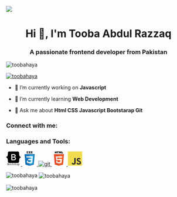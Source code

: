 <img src="https://www.shutterstock.com/image-vector/programmer-girl-working-on-laptop-600w-1917888794.jpg" width="50%" class="center" >
<h1 align="center">Hi 👋, I'm Tooba Abdul Razzaq</h1>
<h3 align="center">A passionate frontend developer from Pakistan</h3>

<p align="left"> <img src="https://komarev.com/ghpvc/?username=toobahaya&label=Profile%20views&color=0e75b6&style=flat" alt="toobahaya" /> </p>

<p align="left"> <a href="https://github.com/ryo-ma/github-profile-trophy"><img src="https://github-profile-trophy.vercel.app/?username=toobahaya" alt="toobahaya" /></a> </p>

- 🔭 I’m currently working on **Javascript**

- 🌱 I’m currently learning **Web Development**

- 💬 Ask me about **Html CSS Javascript Bootstarap Git**

<h3 align="left">Connect with me:</h3>
<p align="left">
</p>

<h3 align="left">Languages and Tools:</h3>
<p align="left"> <a href="https://getbootstrap.com" target="_blank" rel="noreferrer"> <img src="https://raw.githubusercontent.com/devicons/devicon/master/icons/bootstrap/bootstrap-plain-wordmark.svg" alt="bootstrap" width="40" height="40"/> </a> <a href="https://www.w3schools.com/css/" target="_blank" rel="noreferrer"> <img src="https://raw.githubusercontent.com/devicons/devicon/master/icons/css3/css3-original-wordmark.svg" alt="css3" width="40" height="40"/> </a> <a href="https://git-scm.com/" target="_blank" rel="noreferrer"> <img src="https://www.vectorlogo.zone/logos/git-scm/git-scm-icon.svg" alt="git" width="40" height="40"/> </a> <a href="https://www.w3.org/html/" target="_blank" rel="noreferrer"> <img src="https://raw.githubusercontent.com/devicons/devicon/master/icons/html5/html5-original-wordmark.svg" alt="html5" width="40" height="40"/> </a> <a href="https://developer.mozilla.org/en-US/docs/Web/JavaScript" target="_blank" rel="noreferrer"> <img src="https://raw.githubusercontent.com/devicons/devicon/master/icons/javascript/javascript-original.svg" alt="javascript" width="40" height="40"/> </a> </p>

<p><img align="left" src="https://github-readme-stats.vercel.app/api/top-langs?username=toobahaya&show_icons=true&locale=en&layout=compact" alt="toobahaya" /></p>

<p>&nbsp;<img align="center" src="https://github-readme-stats.vercel.app/api?username=toobahaya&show_icons=true&locale=en" alt="toobahaya" /></p>

<p><img align="center" src="https://github-readme-streak-stats.herokuapp.com/?user=toobahaya&" alt="toobahaya" /></p>
